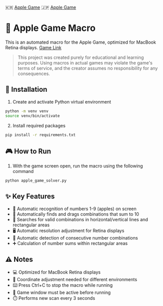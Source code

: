 🇰🇷 [Apple Game](README.md)
🇯🇵 [Apple Game](README_jp.md)

# 🍎 Apple Game Macro

This is an automated macro for the Apple Game, optimized for MacBook Retina displays.
[Game Link](https://www.gamesaien.com/game/fruit_box_a/)

> This project was created purely for educational and learning purposes. Using macros in actual games may violate the game's terms of service, and the creator assumes no responsibility for any consequences.

## 🚀 Installation

1. Create and activate Python virtual environment

~~~zsh
python -m venv venv
source venv/bin/activate
~~~

2. Install required packages

~~~zsh
pip install -r requirements.txt
~~~

## 🎮 How to Run
1. With the game screen open, run the macro using the following command

~~~zsh
python apple_game_solver.py
~~~

## ✨ Key Features

- 🔢 Automatic recognition of numbers 1-9 (apples) on screen
- 🎯 Automatically finds and drags combinations that sum to 10
- 📏 Searches for valid combinations in horizontal/vertical lines and rectangular areas
- 🖥️ Automatic resolution adjustment for Retina displays
- 🔄 Automatic detection of consecutive number combinations
- ➕ Calculation of number sums within rectangular areas

## ⚠️ Notes

- 💻 Optimized for MacBook Retina displays
- 🔧 Coordinate adjustment needed for different environments
- ⌨️ Press Ctrl+C to stop the macro while running
- 🎯 Game window must be active before running
- ⏱️ Performs new scan every 3 seconds